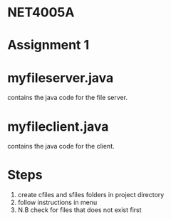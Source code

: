 # NET4005A
# Assignment 1


# myfileserver.java
contains the java code for the file server.

# myfileclient.java 
contains the java code for the client.

# Steps
1. create cfiles and sfiles folders in project directory
2. follow instructions in menu
3. N.B check for files that does not exist first
